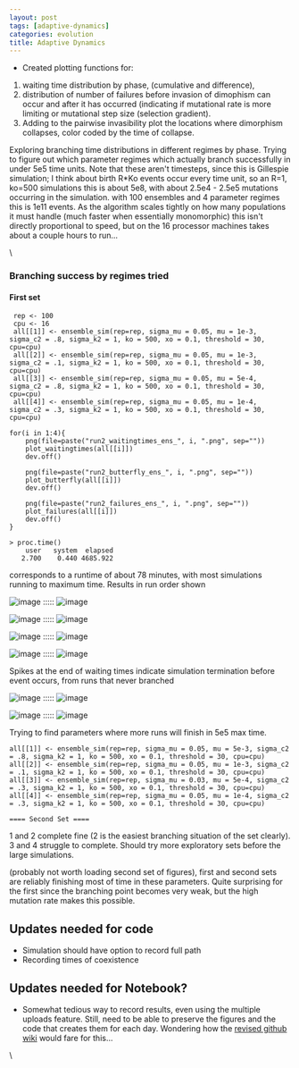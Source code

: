 ```yaml
---
layout: post
tags: [adaptive-dynamics]
categories: evolution
title: Adaptive Dynamics
---
```







 








-   Created plotting functions for:

1.  waiting time distribution by phase, (cumulative and difference),
2.  distribution of number of failures before invasion of dimophism can
    occur and after it has occurred (indicating if mutational rate is
    more limiting or mutational step size (selection gradient).
3.  Adding to the pairwise invasibility plot the locations where
    dimorphism collapses, color coded by the time of collapse.

Exploring branching time distributions in different regimes by phase.
Trying to figure out which parameter regimes which actually branch
successfully in under 5e5 time units. Note that these aren't timesteps,
since this is Gillespie simulation; I think about birth R\*Ko events
occur every time unit, so an R=1, ko=500 simulations this is about 5e8,
with about 2.5e4 - 2.5e5 mutations occurring in the simulation. with 100
ensembles and 4 parameter regimes this is 1e11 events. As the algorithm
scales tightly on how many populations it must handle (much faster when
essentially monomorphic) this isn't directly proportional to speed, but
on the 16 processor machines takes about a couple hours to run...

\

### Branching success by regimes tried

#### First set

~~~~ {.de1}
 rep <- 100
 cpu <- 16
 all[[1]] <- ensemble_sim(rep=rep, sigma_mu = 0.05, mu = 1e-3, sigma_c2 = .8, sigma_k2 = 1, ko = 500, xo = 0.1, threshold = 30, cpu=cpu)
 all[[2]] <- ensemble_sim(rep=rep, sigma_mu = 0.05, mu = 1e-3, sigma_c2 = .1, sigma_k2 = 1, ko = 500, xo = 0.1, threshold = 30, cpu=cpu)
 all[[3]] <- ensemble_sim(rep=rep, sigma_mu = 0.05, mu = 5e-4, sigma_c2 = .8, sigma_k2 = 1, ko = 500, xo = 0.1, threshold = 30, cpu=cpu)
 all[[4]] <- ensemble_sim(rep=rep, sigma_mu = 0.05, mu = 1e-4, sigma_c2 = .3, sigma_k2 = 1, ko = 500, xo = 0.1, threshold = 30, cpu=cpu)
 
for(i in 1:4){
    png(file=paste("run2_waitingtimes_ens_", i, ".png", sep=""))
    plot_waitingtimes(all[[i]])
    dev.off()
 
    png(file=paste("run2_butterfly_ens_", i, ".png", sep=""))
    plot_butterfly(all[[i]])
    dev.off()
 
    png(file=paste("run2_failures_ens_", i, ".png", sep=""))
    plot_failures(all[[i]])
    dev.off()
}
 
> proc.time()
    user   system  elapsed 
   2.700    0.440 4685.922
~~~~

corresponds to a runtime of about 78 minutes, with most simulations
running to maximum time. Results in run order shown

![image](http://openwetware.org/images/thumb/c/c9/Failures_ens_1.png/400px-Failures_ens_1.png)
:::::
![image](http://openwetware.org/images/thumb/6/63/Failures_ens_2.png/400px-Failures_ens_2.png)

![image](http://openwetware.org/images/thumb/7/71/Failures_ens_3.png/400px-Failures_ens_3.png)
:::::
![image](http://openwetware.org/images/thumb/7/7f/Failures_ens_4.png/400px-Failures_ens_4.png)

![image](http://openwetware.org/images/thumb/b/bc/Butterfly_ens_1.png/400px-Butterfly_ens_1.png)
:::::
![image](http://openwetware.org/images/thumb/7/75/Butterfly_ens_2.png/400px-Butterfly_ens_2.png)

![image](http://openwetware.org/images/thumb/8/87/Butterfly_ens_3.png/400px-Butterfly_ens_3.png)
:::::
![image](http://openwetware.org/images/thumb/1/1e/Butterfly_ens_4.png/400px-Butterfly_ens_4.png)

Spikes at the end of waiting times indicate simulation termination
before event occurs, from runs that never branched

![image](http://openwetware.org/images/thumb/8/8b/Waitingtimes_ens_1.png/400px-Waitingtimes_ens_1.png)
:::::
![image](http://openwetware.org/images/thumb/e/e4/Waitingtimes_ens_2.png/400px-Waitingtimes_ens_2.png)

![image](http://openwetware.org/images/thumb/3/35/Waitingtimes_ens_3.png/400px-Waitingtimes_ens_3.png)
:::::
![image](http://openwetware.org/images/thumb/6/69/Waitingtimes_ens_4.png/400px-Waitingtimes_ens_4.png)

Trying to find parameters where more runs will finish in 5e5 max time.

~~~~ {.de1}
all[[1]] <- ensemble_sim(rep=rep, sigma_mu = 0.05, mu = 5e-3, sigma_c2 = .8, sigma_k2 = 1, ko = 500, xo = 0.1, threshold = 30, cpu=cpu)
all[[2]] <- ensemble_sim(rep=rep, sigma_mu = 0.05, mu = 1e-3, sigma_c2 = .1, sigma_k2 = 1, ko = 500, xo = 0.1, threshold = 30, cpu=cpu)
all[[3]] <- ensemble_sim(rep=rep, sigma_mu = 0.03, mu = 5e-4, sigma_c2 = .3, sigma_k2 = 1, ko = 500, xo = 0.1, threshold = 30, cpu=cpu)
all[[4]] <- ensemble_sim(rep=rep, sigma_mu = 0.05, mu = 1e-4, sigma_c2 = .3, sigma_k2 = 1, ko = 500, xo = 0.1, threshold = 30, cpu=cpu)
 
==== Second Set ====
~~~~

1 and 2 complete fine (2 is the easiest branching situation of the set
clearly). 3 and 4 struggle to complete. Should try more exploratory sets
before the large simulations.

(probably not worth loading second set of figures), first and second
sets are reliably finishing most of time in these parameters. Quite
surprising for the first since the branching point becomes very weak,
but the high mutation rate makes this possible.

Updates needed for code
-----------------------

-   Simulation should have option to record full path
-   Recording times of coexistence

Updates needed for Notebook?
----------------------------

-   Somewhat tedious way to record results, even using the multiple
    uploads feature. Still, need to be able to preserve the figures and
    the code that creates them for each day. Wondering how the [revised
    github
    wiki](http://github.com/blog/699-making-github-more-open-git-backed-wikis "http://github.com/blog/699-making-github-more-open-git-backed-wikis")
    would fare for this...

\

